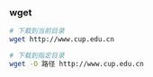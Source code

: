 ### wget

```bash
# 下载到当前目录
wget http://www.cup.edu.cn

# 下载到指定目录
wget -O 路径 http://www.cup.edu.cn
```
